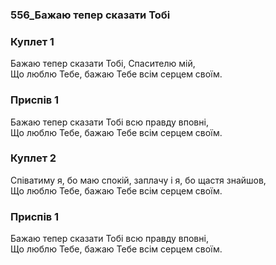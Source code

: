 ### 556_Бажаю тепер сказати Тобі
### Куплет 1
Бажаю тепер сказати Тобі, Спасителю мій, <br/>Що люблю Тебе, бажаю Тебе всім серцем своїм.
### Приспів 1
Бажаю тепер сказати Тобі всю правду вповні, <br/>Що люблю Тебе, бажаю Тебе всім серцем своїм.
### Куплет 2
Співатиму я, бо маю спокій, заплачу і я, бо щастя знайшов, <br/>Що люблю Тебе, бажаю Тебе всім серцем своїм.
### Приспів 1
Бажаю тепер сказати Тобі всю правду вповні, <br/>Що люблю Тебе, бажаю Тебе всім серцем своїм.
